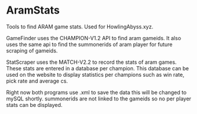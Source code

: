# AramStats
Tools to find ARAM game stats. Used for HowlingAbyss.xyz.

GameFinder uses the CHAMPION-V1.2 API to find aram gameids. It also uses the same api to find the summonerids of aram player for future scraping of gameids.

StatScraper uses the MATCH-V2.2 to record the stats of aram games. These stats are entered in a database per champion. This database can be used on the website to display statistics per champions such as win rate, pick rate and average cs.

Right now both programs use .xml to save the data this will be changed to mySQL shortly. summonerids are not linked to the gameids so no per player stats can be displayed.
